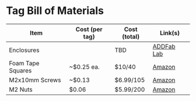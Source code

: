 # Tag Bill of Materials

| Item | Cost (per tag) | Cost (total) | Link(s) |
| ---- | ---- | ---- | ---- |
| Enclosures |  | TBD | [ADDFab Lab](https://www.umass.edu/ials/core-facilities/advanced-digital-design-and-fabrication-addfab) |
| Foam Tape Squares | ~$0.25 ea. | $10/40 | [Amazon](https://www.amazon.com/dp/B0DZ6LP6H1?ref=emc_p_m_5_i_atc&th=1) |
| M2x10mm Screws  | ~$0.13 | $6.99/105 | [Amazon](https://www.amazon.com/Pieces-Socket-Screws-Sutemribor-Threaded/dp/B0CXQ3P3MK/ref=sr_1_3?crid=15S6BE2PVEGTZ&dib=eyJ2IjoiMSJ9.V3f20tIghHpcnoQe7blgALBp4_7trXCpyaHEiV4JOWrQjaux9v4CV0m_pAcE9qGggTFcKX_Vv1iDCeXGWuM4cYz5h9nY0vQeLl7PEG-8oBpXB_6cm-b3F2KuyQikfS4A_geXnuASca1n-CPlHw7ng1i0ePwUEPgg-QHLo_sXbjq-r_cXAied6IKM56i2QJLdd5yDKrwBve0EEDGybAjzuY0Iz1A7S5jcJZvGE30-qBJx-Fg45pF07OUYzFb17aUEeBZWqWezZlZUH88WuHc4-eqY_cO2_iyL1MxPg87q-bk.VIdXgEJu9i6I2zyApHyM2tZgmUNt5yNnuDWIT7k23H8&dib_tag=se&keywords=m2x10%2Bscrews&qid=1754675751&s=industrial&sprefix=m2x10%2Bscrews%2Cindustrial%2C56&sr=1-3&th=1) |
| M2 Nuts | $0.06 | $5.99/200 | [Amazon](https://www.amazon.com/pouilzx-Carbon-Steel-Hexagon-200pcs/dp/B0CMG7Q27P?ref_=ast_sto_dp) |
